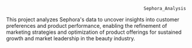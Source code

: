 
                                                        Sephora_Analysis 
This project analyzes Sephora's data to uncover insights into customer preferences and product performance, enabling the refinement of marketing strategies and optimization of product offerings for sustained growth and market leadership in the beauty industry.
